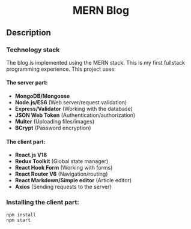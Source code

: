<h1 align="center">MERN Blog</h1>

## Description

### Technology stack

The blog is implemented using the MERN stack. This is my first fullstack programming experience. This project uses:

#### The server part:

- **MongoDB/Mongoose**
- **Node.js/ES6** (Web server/request validation)
- **Express/Validator** (Working with the database)
- **JSON Web Token** (Authentication/authorization)
- **Multer** (Uploading files/images)
- **BCrypt** (Password encryption)

#### The client part:

- **React.js V18**
- **Redux Toolkit** (Global state manager)
- **React Hook Form** (Working with forms)
- **React Router V6** (Navigation/routing)
- **React Markdown/Simple editor** (Article editor)
- **Axios** (Sending requests to the server)

### Installing the client part:

```
npm install
npm start
```
